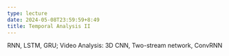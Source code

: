 ```yaml
---
type: lecture
date: 2024-05-08T23:59:59+8:49
title: Temporal Analysis II
---
```

RNN, LSTM, GRU; Video Analysis: 3D CNN, Two-stream network, ConvRNN